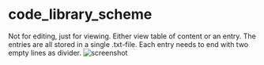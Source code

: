 # code_library_scheme
Not for editing, just for viewing. Either view table of content or an entry. The entries are all stored in a single .txt-file. Each entry needs to end with two empty lines as divider.
![screenshot](https://user-images.githubusercontent.com/26798159/33534014-268c8f6a-d8a5-11e7-8763-b240d7df262e.JPG)
